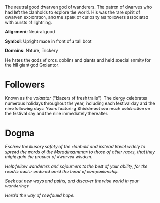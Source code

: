 The neutral good dwarven god of wanderers. The patron of dwarves who had left the clanholds to explore the world. His was the rare spirit of dwarven exploration, and the spark of curiosity his followers associated with bursts of lightning.

**Alignment**: Neutral good

**Symbol**: Upright mace in front of a tall boot

**Domains**: Nature, Trickery

He hates the gods of orcs, goblins and giants and held special enmity for the hill giant god Grolantor.

# Followers
Known as the _volamtar_ ("blazers of fresh trails").
The clergy celebrates numerous holidays throughout the year, including each festival day and the nine following days. Years featuring Shieldmeet see much celebration on the festival day and the nine immediately thereafter.

# Dogma
_Eschew the illusory safety of the clanhold and instead travel widely to spread the words of the Moradinsamman to those of other races, that they might gain the product of dwarven wisdom._

_Help fellow wanderers and sojourners to the best of your ability, for the road is easier endured amid the tread of companionship._

_Seek out new ways and paths, and discover the wise world in your· wanderings._

_Herald the way of newfound hope._